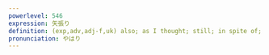 ```yaml
---
powerlevel: 546
expression: 矢張り
definition: (exp,adv,adj-f,uk) also; as I thought; still; in spite of; absolutely; of course; (P)
pronunciation: やはり
---
```

